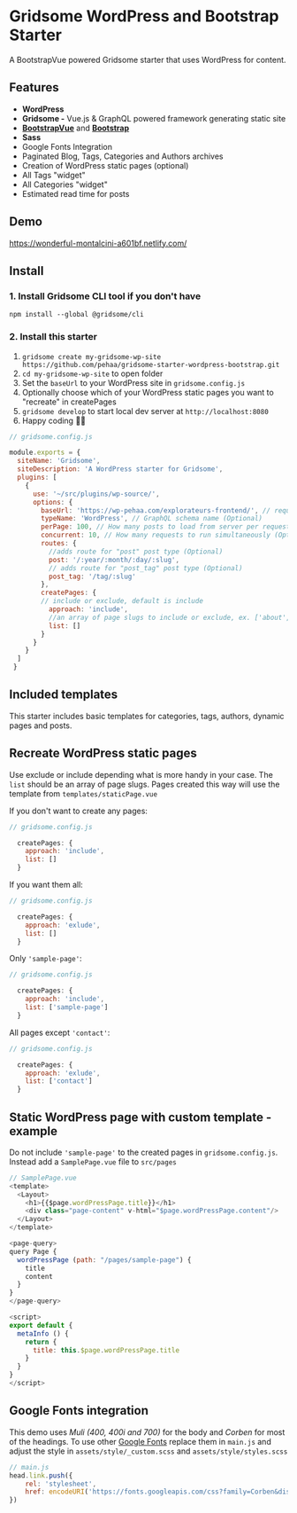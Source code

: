 # Gridsome WordPress and Bootstrap Starter

A BootstrapVue powered Gridsome starter that uses WordPress for content.

## Features
- **WordPress**
- **Gridsome -** Vue.js & GraphQL powered framework generating static site
- **[BootstrapVue](https://bootstrap-vue.js.org/)** and **[Bootstrap](https://getbootstrap.com/)**
- **Sass**
- Google Fonts Integration
- Paginated Blog, Tags, Categories and Authors archives
- Creation of WordPress static pages (optional)
- All Tags "widget"
- All Categories "widget"
- Estimated read time for posts

## Demo
https://wonderful-montalcini-a601bf.netlify.com/

## Install

### 1. Install Gridsome CLI tool if you don't have

`npm install --global @gridsome/cli`

### 2. Install this starter

1. `gridsome create my-gridsome-wp-site https://github.com/pehaa/gridsome-starter-wordpress-bootstrap.git`
2. `cd my-gridsome-wp-site` to open folder
3. Set the `baseUrl` to your WordPress site in `gridsome.config.js`
4. Optionally choose which of your WordPress static pages you want to "recreate" in createPages 
5. `gridsome develop` to start local dev server at `http://localhost:8080`
6. Happy coding 🎉🙌

```js
// gridsome.config.js

module.exports = {
  siteName: 'Gridsome',
  siteDescription: 'A WordPress starter for Gridsome',
  plugins: [
    {
      use: '~/src/plugins/wp-source/',
      options: {
        baseUrl: 'https://wp-pehaa.com/explorateurs-frontend/', // required
        typeName: 'WordPress', // GraphQL schema name (Optional)
        perPage: 100, // How many posts to load from server per request (Optional)
        concurrent: 10, // How many requests to run simultaneously (Optional)
        routes: {
          //adds route for "post" post type (Optional)
          post: '/:year/:month/:day/:slug',
          // adds route for "post_tag" post type (Optional)
          post_tag: '/tag/:slug'
        },
        createPages: {
        // include or exclude, default is include
          approach: 'include',
          //an array of page slugs to include or exclude, ex. ['about', 'our-team']
          list: []
        }
      }
    }
  ]
 }

```

## Included templates

This starter includes basic templates for categories, tags, authors, dynamic pages and posts.

## Recreate WordPress static pages

Use exclude or include depending what is more handy in your case.
The `list` should be an array of page slugs.
Pages created this way will use the template from `templates/staticPage.vue`

If you don't want to create any pages:
```js
// gridsome.config.js

  createPages: {
    approach: 'include',
    list: []
  }

```

If you want them all:
```js
// gridsome.config.js

  createPages: {
    approach: 'exlude',
    list: []
  }
```

Only `'sample-page'`:

```js
// gridsome.config.js

  createPages: {
    approach: 'include',
    list: ['sample-page']
  }

```

All pages except `'contact'`:

```js
// gridsome.config.js

  createPages: {
    approach: 'exlude',
    list: ['contact']
  }

```

## Static WordPress page with custom template - example

Do not include `'sample-page'` to the created pages in `gridsome.config.js`. Instead add a `SamplePage.vue` file to `src/pages`

```js
// SamplePage.vue
<template>
  <Layout>
    <h1>{{$page.wordPressPage.title}}</h1>
    <div class="page-content" v-html="$page.wordPressPage.content"/>
  </Layout>
</template>

<page-query>
query Page {
  wordPressPage (path: "/pages/sample-page") {
    title
    content
  }
}
</page-query>

<script>
export default {
  metaInfo () {
    return {
      title: this.$page.wordPressPage.title
    }
  }
}
</script>

```

## Google Fonts integration
This demo uses *Muli (400, 400i and 700)* for the body and *Corben* for most of the headings.
To use other [Google Fonts](https://fonts.google.com/) replace them in `main.js` and adjust the style in `assets/style/_custom.scss` and `assets/style/styles.scss`
```js
// main.js
head.link.push({
    rel: 'stylesheet',
    href: encodeURI('https://fonts.googleapis.com/css?family=Corben&display=swap')
})
```
